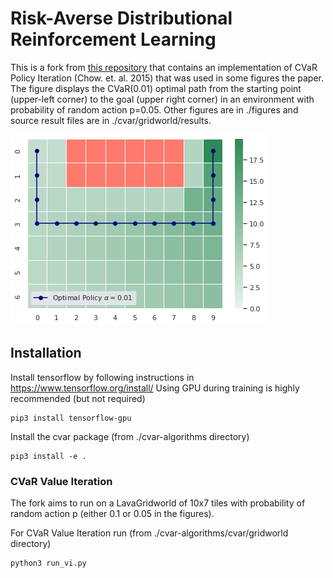 # Risk-Averse Distributional Reinforcement Learning

This is a fork from [this repository](https://github.com/Silvicek/cvar-algorithms) that contains an implementation of CVaR Policy Iteration (Chow. et. al. 2015) that was used in some figures the paper. The figure displays the CVaR(0.01) optimal path from the starting point (upper-left corner) to the goal (upper right corner) in an environment with probability of random action p=0.05. Other figures are in ./figures and source result files are in ./cvar/gridworld/results.

![Optimal Path](figures/CVAR_optimal_0.01_0.05.png)


## Installation

Install tensorflow by following instructions in https://www.tensorflow.org/install/
Using GPU during training is highly recommended (but not required)

    pip3 install tensorflow-gpu


Install the cvar package (from ./cvar-algorithms directory)

    pip3 install -e .

### CVaR Value Iteration

The fork aims to run on a LavaGridworld of 10x7 tiles with probability of random action p (either 0.1 or 0.05 in the figures).

For CVaR Value Iteration run (from ./cvar-algorithms/cvar/gridworld directory)

    python3 run_vi.py



